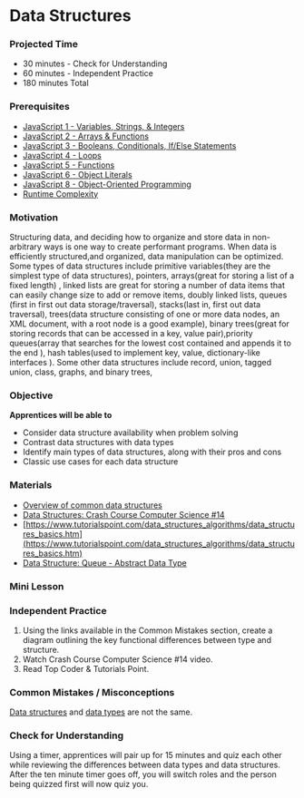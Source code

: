 # Data Structures

### Projected Time
- 30 minutes - Check for Understanding
- 60 minutes - Independent Practice 
- 180 minutes Total

### Prerequisites
- [JavaScript 1 - Variables, Strings, & Integers](https://github.com/Techtonica/curriculum/blob/master/javascript-1/lesson-plan.md)
- [JavaScript 2 - Arrays & Functions](https://github.com/Techtonica/curriculum/blob/master/javascript-2/lesson-plan.md)
- [JavaScript 3 - Booleans, Conditionals, If/Else Statements](https://github.com/Techtonica/curriculum/blob/master/javascript-3/lesson-plan.md)
- [JavaScript 4 - Loops](https://github.com/Techtonica/curriculum/blob/master/javascript-4/lesson-plan.md)
- [JavaScript 5 - Functions](https://github.com/Techtonica/curriculum/blob/master/javascript-5/lesson-plan.md)
- [JavaScript 6 - Object Literals](https://github.com/Techtonica/curriculum/blob/master/javascript-6/object-literals.md)
- [JavaScript 8 - Object-Oriented Programming](https://github.com/Techtonica/curriculum/blob/master/javascript-8/javascript-8.md)
- [Runtime Complexity](https://github.com/Techtonica/curriculum/tree/master/runtime-complexity)


### Motivation
Structuring data, and deciding how to organize and store data in non-arbitrary ways is one way to create performant programs. When data is efficiently structured,and organized, data manipulation can be optimized. Some types of data structures include primitive variables(they are the simplest type of data structures), pointers, arrays(great for storing a list of a fixed length) , linked lists are great for storing a number of data items that can easily change size to add or remove items, doubly linked lists, queues (first in first out data storage/traversal), stacks(last in, first out data traversal), trees(data structure consisting of one or more data nodes, an XML document, with a root node is a good example), binary trees(great for storing records that can be accessed in a key, value pair),priority queues(array that searches for the lowest cost contained and appends it to the end ), hash tables(used to implement key, value, dictionary-like interfaces ). Some other data structures include record, union, tagged union, class, graphs, and binary trees,

### Objective
**Apprentices will be able to**
- Consider data structure availability when problem solving
- Contrast data structures with data types
- Identify main types of data structures, along with their pros and cons
- Classic use cases for each data structure

### Materials

- [Overview of common data structures](https://www.topcoder.com/community/data-science/data-science-tutorials/data-structures/)
- [Data Structures: Crash Course Computer Science #14 ](https://youtu.be/DuDz6B4cqVc)
- [https://www.tutorialspoint.com/data_structures_algorithms/data_structures_basics.htm](https://www.tutorialspoint.com/data_structures_algorithms/data_structures_basics.htm)
- [Data Structure: Queue - Abstract Data Type](https://youtu.be/PjQdvpWfCmE)

### Mini Lesson


### Independent Practice 

1. Using the links available in the Common Mistakes section, create a diagram outlining the key functional differences between type and structure.
2. Watch Crash Course Computer Science #14 video.
3. Read Top Coder & Tutorials Point.

### Common Mistakes / Misconceptions

[Data structures](https://en.wikipedia.org/wiki/Data_structure) and [data types](https://en.wikipedia.org/wiki/Data_type) are not the same. 

### Check for Understanding

Using a timer, apprentices will pair up for 15 minutes and quiz each other while reviewing the differences between data types and data structures. After the ten minute timer goes off, you will switch roles and the person being quizzed first will now quiz you.

